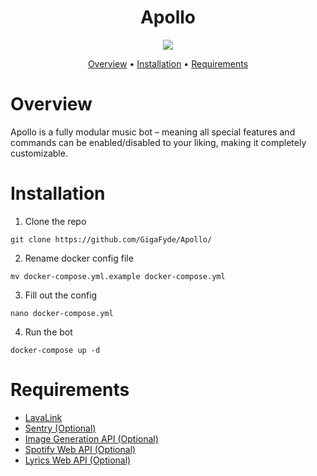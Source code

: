 <h1 align="center">
  Apollo
</h1>
<p align="center">
  <a href="https://ci.gigafyde.dev/GigaFyde/Apollo">
    <img src="https://ci.gigafyde.dev/api/badges/GigaFyde/Apollo/status.svg"  >
  </a>
</p>

<p align="center">
  <a href="#overview">Overview</a>
  •
  <a href="#installation">Installation</a>
  •
  <a href="#requirements">Requirements</a>

</p>

# Overview

Apollo is a fully modular music bot – meaning all special features and commands can be enabled/disabled to your liking,
making it completely customizable.

# Installation

1) Clone the repo

```
git clone https://github.com/GigaFyde/Apollo/
```

2) Rename docker config file

```
mv docker-compose.yml.example docker-compose.yml
```

3) Fill out the config
```
nano docker-compose.yml
```
4) Run the bot

```
docker-compose up -d
```

# Requirements
* [LavaLink](https://github.com/freyacodes/Lavalink)
* [Sentry (Optional)](https://sentry.io/)
* [Image Generation API (Optional)](https://hub.docker.com/r/gigafyde/image-gen)
* [Spotify Web API (Optional)](https://hub.docker.com/r/gigafyde/spotify-web)
* [Lyrics Web API (Optional)](https://hub.docker.com/r/gigafyde/apollo-lyrics)
